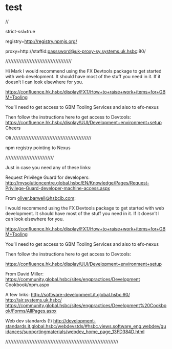# test
// 

strict-ssl=true


registry=http://registry.npmjs.org/


proxy=http://staffid:passsword@uk-proxy-sy.systems.uk.hsbc:80/


/////////////////////////////////////////

Hi Mark
I would recommend using the FX Devtools package to get
started with web development. It should have most of the stuff you need in it.
If it doesn’t I can look elsewhere for you.

https://confluence.hk.hsbc/display/FXT/How+to+raise+work+items+for+GBM+Tooling

You’ll need to get access to GBM Tooling Services and also
to efx-nexus

Then follow the instructions here to get access to Devtools:
https://confluence.hk.hsbc/display/UUI/Development+environment+setup
Cheers

Oli
/////////////////////////////////////////////////

npm registry pointing to Nexus 

//////////////////////////////

Just in case you need any of these links:

Request Privilege Guard for developers:
http://mysolutioncentre.global.hsbc/EN/Knowledge/Pages/Request-Privilege-Guard-developer-machine-access.aspx

From oliver.barwell@hsbcib.com:

I would recommend using the FX Devtools package to get
started with web development. It should have most of the stuff you need in it.
If it doesn’t I can look elsewhere for you.

https://confluence.hk.hsbc/display/FXT/How+to+raise+work+items+for+GBM+Tooling

You’ll need to get access to GBM Tooling Services and also
to efx-nexus

Then follow the instructions here to get access to Devtools:

https://confluence.hk.hsbc/display/UUI/Development+environment+setup

From David Miller:
https://community.global.hsbc/sites/engpractices/Development
Cookbook/npm.aspx 

A few links:
http://software-development.it.global.hsbc:90/
http://air.systems.uk.hsbc/
https://community.global.hsbc/sites/engpractices/Development%20Cookbook/Forms/AllPages.aspx

Web dev standards (!)
http://development-standards.it.global.hsbc/webdevstds/#hsbc.views.software_eng.webdev/guidances/supportingmaterials/webdev_home_page_13FD384D.html

//////////////////////////////////////////////////////////////////////
